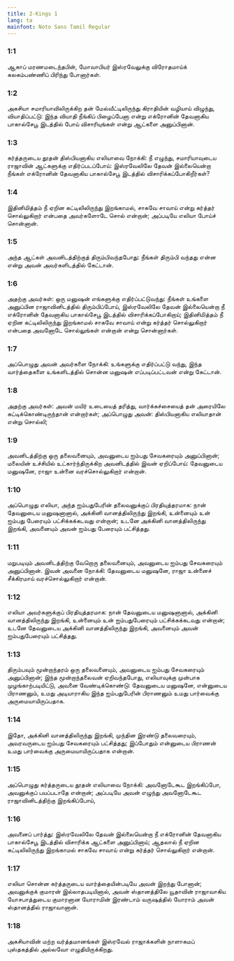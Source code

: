 ```yaml
---
title: 2-Kings 1
lang: ta
mainfont: Noto Sans Tamil Regular
---
```


###  1:1

ஆகாப் மரணமடைந்தபின், மோவாபியர் இஸ்ரவேலுக்கு விரோதமாய்க் கலகம்பண்ணிப் பிரிந்து போனார்கள்.

###  1:2

அகசியா சமாரியாவிலிருக்கிற தன் மேல்வீட்டிலிருந்து கிராதியின் வழியாய் விழுந்து, வியாதிப்பட்டு: இந்த வியாதி நீங்கிப் பிழைப்பேனா என்று எக்ரோனின் தேவனாகிய பாகால்சேபூ இடத்தில் போய் விசாரியுங்கள் என்று ஆட்களை அனுப்பினான்.

###  1:3

கர்த்தருடைய தூதன் திஸ்பியனாகிய எலியாவை நோக்கி: நீ எழுந்து, சமாரியாவுடைய ராஜாவின் ஆட்களுக்கு எதிர்ப்படப்போய்: இஸ்ரவேலிலே தேவன் இல்லையென்றா நீங்கள் எக்ரோனின் தேவனாகிய பாகால்சேபூ இடத்தில் விசாரிக்கப்போகிறீர்கள்?

###  1:4

இதினிமித்தம் நீ ஏறின கட்டிலிலிருந்து இறங்காமல், சாகவே சாவாய் என்று கர்த்தர் சொல்லுகிறார் என்பதை அவர்களோடே சொல் என்றான்; அப்படியே எலியா போய்ச் சொன்னான்.

###  1:5

அந்த ஆட்கள் அவனிடத்திற்குத் திரும்பிவந்தபோது: நீங்கள் திரும்பி வந்தது என்ன என்று அவன் அவர்களிடத்தில் கேட்டான்.

###  1:6

அதற்கு அவர்கள்: ஒரு மனுஷன் எங்களுக்கு எதிர்ப்பட்டுவந்து: நீங்கள் உங்களை அனுப்பின ராஜாவினிடத்தில் திரும்பிப்போய், இஸ்ரவேலிலே தேவன் இல்லையென்றா நீ எக்ரோனின் தேவனாகிய பாகால்சேபூ இடத்தில் விசாரிக்கப்போகிறாய்; இதினிமித்தம் நீ ஏறின கட்டிலிலிருந்து இறங்காமல் சாகவே சாவாய் என்று கர்த்தர் சொல்லுகிறார் என்பதை அவனோடே சொல்லுங்கள் என்றான் என்று சொன்னார்கள்.

###  1:7

அப்பொழுது அவன் அவர்களை நோக்கி: உங்களுக்கு எதிர்ப்பட்டு வந்து, இந்த வார்த்தைகளை உங்களிடத்தில் சொன்ன மனுஷன் எப்படிப்பட்டவன் என்று கேட்டான்.

###  1:8

அதற்கு அவர்கள்: அவன் மயிர் உடையைத் தரித்து, வார்க்கச்சையைத் தன் அரையிலே கட்டிக்கொண்டிருந்தான் என்றார்கள்; அப்பொழுது அவன்: திஸ்பியனாகிய எலியாதான் என்று சொல்லி;

###  1:9

அவனிடத்திற்கு ஒரு தலைவனையும், அவனுடைய ஐம்பது சேவகரையும் அனுப்பினான்; மலையின் உச்சியில் உட்கார்ந்திருக்கிற அவனிடத்தில் இவன் ஏறிப்போய்: தேவனுடைய மனுஷனே, ராஜா உன்னை வரச்சொல்லுகிறார் என்றான்.

###  1:10

அப்பொழுது எலியா, அந்த ஐம்பதுபேரின் தலைவனுக்குப் பிரதியுத்தரமாக: நான் தேவனுடைய மனுஷனானால், அக்கினி வானத்திலிருந்து இறங்கி, உன்னையும் உன் ஐம்பது பேரையும் பட்சிக்கக்கடவது என்றான்; உடனே அக்கினி வானத்திலிருந்து இறங்கி, அவனையும் அவன் ஐம்பது பேரையும் பட்சித்தது.

###  1:11

மறுபடியும் அவனிடத்திற்கு வேறொரு தலைவனையும், அவனுடைய ஐம்பது சேவகரையும் அனுப்பினான். இவன் அவனை நோக்கி: தேவனுடைய மனுஷனே, ராஜா உன்னைச் சீக்கிரமாய் வரச்சொல்லுகிறார் என்றான்.

###  1:12

எலியா அவர்களுக்குப் பிரதியுத்தரமாக: நான் தேவனுடைய மனுஷனானால், அக்கினி வானத்திலிருந்து இறங்கி, உன்னையும் உன் ஐம்பதுபேரையும் பட்சிக்கக்கடவது என்றான்; உடனே தேவனுடைய அக்கினி வானத்திலிருந்து இறங்கி, அவனையும் அவன் ஐம்பதுபேரையும் பட்சித்தது.

###  1:13

திரும்பவும் மூன்றாந்தரம் ஒரு தலைவனையும், அவனுடைய ஐம்பது சேவகரையும் அனுப்பினான்; இந்த மூன்றாந்தலைவன் ஏறிவந்தபோது, எலியாவுக்கு முன்பாக முழங்காற்படியிட்டு, அவனை வேண்டிக்கொண்டு: தேவனுடைய மனுஷனே, என்னுடைய பிராணனும், உமது அடியாராகிய இந்த ஐம்பதுபேரின் பிராணனும் உமது பார்வைக்கு அருமையாயிருப்பதாக.

###  1:14

இதோ, அக்கினி வானத்திலிருந்து இறங்கி, முந்தின இரண்டு தலைவரையும், அவரவருடைய ஐம்பது சேவகரையும் பட்சித்தது; இப்போதும் என்னுடைய பிராணன் உமது பார்வைக்கு அருமையாயிருப்பதாக என்றான்.

###  1:15

அப்பொழுது கர்த்தருடைய தூதன் எலியாவை நோக்கி: அவனோடேகூட இறங்கிப்போ, அவனுக்குப் பயப்படாதே என்றான்; அப்படியே அவன் எழுந்து அவனோடேகூட ராஜாவினிடத்திற்கு இறங்கிப்போய்,

###  1:16

அவனைப் பார்த்து: இஸ்ரவேலிலே தேவன் இல்லையென்றா நீ எக்ரோனின் தேவனாகிய பாகால்சேபூ இடத்தில் விசாரிக்க ஆட்களை அனுப்பினாய்; ஆதலால் நீ ஏறின கட்டிலிலிருந்து இறங்காமல் சாகவே சாவாய் என்று கர்த்தர் சொல்லுகிறார் என்றான்.

###  1:17

எலியா சொன்ன கர்த்தருடைய வார்த்தையின்படியே அவன் இறந்து போனான்; அவனுக்குக் குமாரன் இல்லாதபடியினால், அவன் ஸ்தானத்திலே யூதாவின் ராஜாவாகிய யோசபாத்துடைய குமாரனான யோராமின் இரண்டாம் வருஷத்தில் யோராம் அவன் ஸ்தானத்தில் ராஜாவானான்.

###  1:18

அகசியாவின் மற்ற வர்த்தமானங்கள் இஸ்ரவேல் ராஜாக்களின் நாளாகமப் புஸ்தகத்தில் அல்லவோ எழுதியிருக்கிறது.

